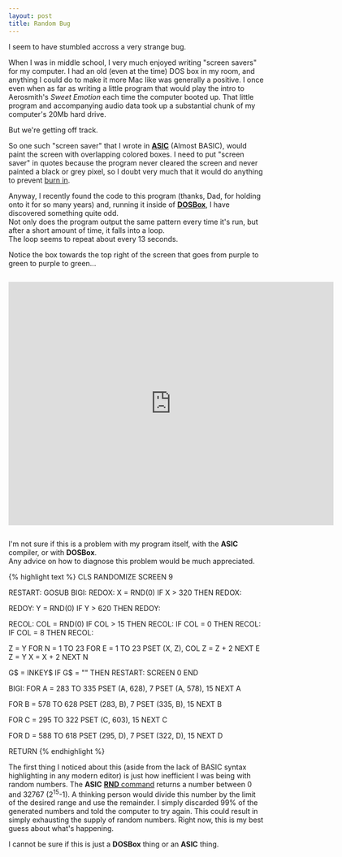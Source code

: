 ```yaml
---
layout: post
title: Random Bug
---
```

I seem to have stumbled accross a very strange bug.

When I was in middle school, I very much enjoyed writing "screen savers" for my computer. I had an old (even at the time) DOS box in my room, and anything I could do to make it more Mac like was generally a positive. I once even when as far as writing a little program that would play the intro to Aerosmith's _Sweet Emotion_ each time the computer booted up. That little program and accompanying audio data took up a substantial chunk of my computer's 20Mb hard drive.

But we're getting off track.

So one such "screen saver" that I wrote in **[ASIC](http://asic.pathawks.com/)** (Almost BASIC), would paint the screen with overlapping colored boxes. I need to put "screen saver" in quotes because the program never cleared the screen and never painted a black or grey pixel, so I doubt very much that it would do anything to prevent [burn in](http://en.wikipedia.org/wiki/Screen_burn-in).

Anyway, I recently found the code to this program (thanks, Dad, for holding onto it for so many years) and, running it inside of [**DOSBox**](http://www.dosbox.com/), I have discovered something quite odd.  
Not only does the program output the same pattern every time it's run, but after a short amount of time, it falls into a loop.  
The loop seems to repeat about every 13 seconds.

Notice the box towards the top right of the screen that goes from purple to green to purple to green...

<iframe width="640" height="480" src="http://www.youtube-nocookie.com/embed/RucsIOZPpvI?rel=0" frameborder="0" allowfullscreen="allowfullscreen" style="margin:1em auto;">
</iframe>


I'm not sure if this is a problem with my program itself, with the **ASIC** compiler, or with **DOSBox**.  
Any advice on how to diagnose this problem would be much appreciated.

{% highlight text %}
CLS
RANDOMIZE
SCREEN 9

RESTART:
GOSUB BIGI:
REDOX:
X = RND(0)
IF X > 320 THEN REDOX:

REDOY:
Y = RND(0)
IF Y > 620 THEN REDOY:

RECOL:
COL = RND(0)
IF COL > 15 THEN RECOL:
IF COL = 0 THEN RECOL:
IF COL = 8 THEN RECOL:

Z = Y
FOR N = 1 TO 23
FOR E = 1 TO 23
PSET (X, Z), COL
Z = Z + 2
NEXT E
Z = Y
X = X + 2
NEXT N

G$ = INKEY$
IF G$ = "" THEN RESTART:
SCREEN 0
END


BIGI:
FOR A = 283 TO 335
PSET (A, 628), 7
PSET (A, 578), 15
NEXT A

FOR B = 578 TO 628
PSET (283, B), 7
PSET (335, B), 15
NEXT B

FOR C = 295 TO 322
PSET (C, 603), 15
NEXT C

FOR D = 588 TO 618
PSET (295, D), 7
PSET (322, D), 15
NEXT D

RETURN
{% endhighlight %}

The first thing I noticed about this (aside from the lack of BASIC syntax highlighting in any modern editor) is just how inefficient I was being with random numbers. The **ASIC** [**RND** command](http://asic.pathawks.com/reference/rnd) returns a number between 0 and 32767 (2<sup>15</sup>-1). A thinking person would divide this number by the limit of the desired range and use the remainder. I simply discarded 99% of the generated numbers and told the computer to try again. This could result in simply exhausting the supply of random numbers. Right now, this is my best guess about what's happening.

I cannot be sure if this is just a **DOSBox** thing or an **ASIC** thing.
